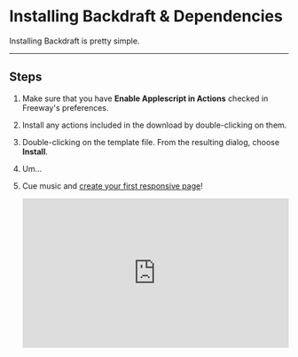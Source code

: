 # Installing Backdraft & Dependencies

Installing Backdraft is pretty simple.

----

## Steps

1. Make sure that you have **Enable Applescript in Actions** checked in Freeway's preferences.
2. Install any actions included in the download by double-clicking on them.
3. Double-clicking on the template file. From the resulting dialog, choose **Install**.
4. Um...
5. Cue music and [create your first responsive page](getting-started.html)!

	<div class="video-container" style="position: relative; padding-bottom: 56.25%; height: 0; overflow: hidden; background-color: black;" markdown="1"><iframe src="http://www.youtube.com/embed/CSav51fVlKU" style="position: absolute; width: 100%; height: 100%; background-color: transparent; border: 0px none transparent; padding: 0px; overflow: hidden;" seamless="seamless"></iframe></div>
